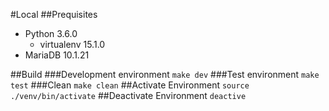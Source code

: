 #Local
##Prequisites
  * Python 3.6.0
  	* virtualenv 15.1.0
  * MariaDB 10.1.21

##Build
###Development environment
  `make dev`
###Test environment
  `make test`
###Clean
  `make clean`
##Activate Environment
  `source ./venv/bin/activate`
##Deactivate Environment
  `deactive`
